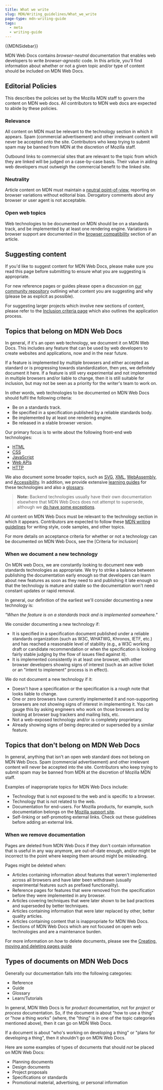 ```yaml
---
title: What we write
slug: MDN/Writing_guidelines/What_we_write
page-type: mdn-writing-guide
tags:
  - meta
  - writing-guide
---
```

{{MDNSidebar}}  

MDN Web Docs contains _browser-neutral_ documentation that enables web developers to write _browser-agnostic_ code. In this article, you'll find information about whether or not a given topic and/or type of content should be included on MDN Web Docs.

## Editorial Policies

This describes the policies set by the Mozilla MDN staff to govern the content on MDN web docs. All contributors to MDN web docs are expected to abide by these policies.

### Relevance

All content on MDN must be relevant to the technology section in which it appears. Spam (commercial advertisement) and other irrelevant content will never be accepted onto the site. Contributors who keep trying to submit spam may be banned from MDN at the discretion of Mozilla staff.

Outbound links to commercial sites that are relevant to the topic from which they are linked will be judged on a case-by-case basis. Their value in aiding web developers must outweigh the commercial benefit to the linked site.

### Neutrality

Article content on MDN must maintain a [neutral point-of-view](https://en.wikipedia.org/wiki/Wikipedia:Neutral_point_of_view), reporting on browser variations without editorial bias. Derogatory comments about any browser or user agent is not acceptable.

### Open web topics

Web technologies to be documented on MDN should be on a standards track, and be implemented by at least one rendering engine. Variations in browser support are documented in the [browser compatibility](/en-US/docs/MDN/Structures/Compatibility_tables) section of an article.

## Suggesting content

If you'd like to suggest content for MDN Web Docs, please make sure you read this page before submitting to ensure what you are suggesting is appropriate.

For new reference pages or guides please open a discussion on [our community repository](https://github.com/mdn/mdn-community/discussions/categories/content-suggestions) outlining what content you are suggesting and why (please be as explicit as possible).

For suggesting larger projects which involve new sections of content, please refer to the [Inclusion criteria page](/en_US/docs/MDN/Writing_guidelines/What_we_write/Inclusion_criteria) which also outlines the application process.

## Topics that belong on MDN Web Docs

In general, if it's an open web technology, we document it on MDN Web Docs. This includes any feature that can be used by web developers to create websites and applications, now and in the near future.

If a feature is implemented by multiple browsers and either accepted as standard or is progressing towards standardization, then yes, we definitely document it here. If a feature is still very experimental and not implemented in multiple browsers and/or liable to change, then it is still suitable for inclusion, but may not be seen as a priority for the writer's team to work on.

In other words, web technologies to be documented on MDN Web Docs should fulfil the following criteria:

- Be on a standards track.
- Be specified in a specification published by a reliable standards body.
- Be implemented by at least one rendering engine.
- Be released in a stable browser version.

Our primary focus is to write about the following front-end web technologies:

- [HTML](/en-US/docs/Web/HTML)
- [CSS](/en-US/docs/Web/CSS)
- [JavaScript](/en-US/docs/Web/JavaScript)
- [Web APIs](/en-US/docs/Web/API)
- [HTTP](/en-US/docs/Web/HTTP)

We also document some broader topics, such as [SVG](/en-US/docs/Web/SVG), [XML](/en-US/docs/Web/XML), [WebAssembly](/en-US/docs/WebAssembly), and [Accessibility](/en-US/docs/Learn/Accessibility). In addition, we provide extensive [learning guides](/en-US/docs/Learn) for these technologies and also a [glossary](/en-US/docs/Glossary).

> **Note:** Backend technologies usually have their own documentation elsewhere that MDN Web Docs does not attempt to supersede, although we [do have some exceptions](/en-US/docs/Learn/Server-side).

All content on MDN Web Docs must be relevant to the technology section in which it appears. Contributors are expected to follow these [MDN writing guidelines](/en-US/docs/MDN/Writing_guidelines) for writing style, code samples, and other topics.

For more details on acceptance criteria for whether or not a technology can be documented on MDN Web Docs, see the [Criteria for inclusion]<!--- add link--->

### When we document a new technology

On MDN web Docs, we are constantly looking to document new web standards technologies as appropriate.
We try to strike a balance between publishing the documentation early enough so that developers can learn about new features as soon as they need to and publishing it late enough so that the technology is mature and stable so the documentation won't need constant updates or rapid removal.

In general, our definition of the earliest we'll consider documenting a new technology is:

_"When the feature is on a standards track and is implemented somewhere."_

We consider documenting a new technology if:

- It is specified in a specification document published under a reliable standards organization (such as W3C, WHATWG, Khronos, IETF, etc.) and has reached a reasonable level of stability (e.g., a W3C working draft or candidate recommendation or when the specification is looking fairly stable judging by the flow of issues filed against it).
- It is implemented consistently in at least one browser, with other browser developers showing signs of interest (such as an active ticket or an "intent to implement" process is in effect).

We do not document a new technology if it:

- Doesn't have a specification or the specification is a rough note that looks liable to change.
- One or zero browsers have currently implemented it and non-supporting browsers are not showing signs of interest in implementing it. You can gauge this by asking engineers who work on those browsers and by looking at browser bug trackers and mailing lists, etc.
- Not a web-exposed technology and/or is completely proprietary.
- Already showing signs of being deprecated or superseded by a similar feature.

## Topics that don't belong on MDN Web Docs

In general, anything that isn't an open web standard does not belong on MDN Web Docs. Spam (commercial advertisement) and other irrelevant content will never be accepted into the site. Contributors who keep trying to submit spam may be banned from MDN at the discretion of Mozilla MDN staff.

Examples of inappropriate topics for MDN Web Docs include:

- Technology that is not exposed to the web and is specific to a browser.
- Technology that is not related to the web.
- Documentation for end-users. For Mozilla products, for example, such documentation belongs on the [Mozilla support site](https://support.mozilla.org).
- Self-linking or self-promoting external links. Check out these guidelines before adding an external link.

### When we remove documentation

Pages are deleted from MDN Web Docs if they don't contain information that is useful in any way anymore, are out-of-date enough, and/or might be incorrect to the point where keeping them around might be misleading.

Pages might be deleted when:

- Articles containing information about features that weren't implemented across all browsers and have later been withdrawn (usually experimental features such as prefixed functionality).
- Reference pages for features that were removed from the specification before they were implemented in any browser.
- Articles covering techniques that were later shown to be bad practices and superseded by better techniques.
- Articles containing information that were later replaced by other, better quality articles.
- Articles containing content that is inappropriate for MDN Web Docs.
- Sections of MDN Web Docs which are not focused on open web technologies and are a maintenance burden.

For more information on _how_ to delete documents, please see the [Creating, moving and deleting pages guide]()


## Types of documents on MDN Web Docs

Generally our documentation falls into the following categories:

- Reference
- Guide
- Glossary
- Learn/Tutorials

In general, MDN Web Docs is for _product_ documentation, not for _project_ or _process_ documentation. So, if the document is about "how to use a thing" or "how a thing works" (where, the "thing" is in one of the topic categories mentioned above), then it can go on MDN Web Docs.

If a document is about "who's working on developing a thing" or "plans for developing a thing", then it shouldn't go on MDN Web Docs.

Here are some examples of types of documents that should _not_ be placed on MDN Web Docs:

- Planning documents
- Design documents
- Project proposals
- Specifications or standards
- Promotional material, advertising, or personal information
